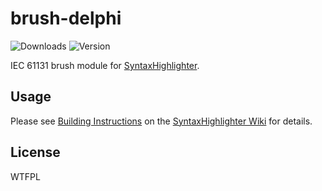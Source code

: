 # brush-delphi

![Downloads](https://img.shields.io/npm/dm/brush-IEC61131.svg)
![Version](https://img.shields.io/npm/v/brush-IEC61131.svg)

IEC 61131 brush module for [SyntaxHighlighter](https://github.com/syntaxhighlighter/syntaxhighlighter).

## Usage

Please see [Building Instructions](https://github.com/syntaxhighlighter/syntaxhighlighter/wiki/Building) on the [SyntaxHighlighter Wiki](https://github.com/syntaxhighlighter/syntaxhighlighter/wiki) for details.


## License

WTFPL
	